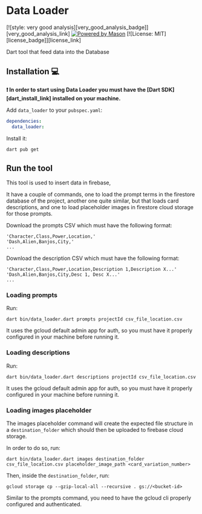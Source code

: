 # Data Loader

[![style: very good analysis][very_good_analysis_badge]][very_good_analysis_link]
[![Powered by Mason](https://img.shields.io/endpoint?url=https%3A%2F%2Ftinyurl.com%2Fmason-badge)](https://github.com/felangel/mason)
[![License: MIT][license_badge]][license_link]

Dart tool that feed data into the Database

## Installation 💻

**❗ In order to start using Data Loader you must have the [Dart SDK][dart_install_link] installed on your machine.**

Add `data_loader` to your `pubspec.yaml`:

```yaml
dependencies:
  data_loader:
```

Install it:

```sh
dart pub get
```

## Run the tool

This tool is used to insert data in firebase,

It have a couple of commands, one to load the prompt terms in the firestore database of the project, another one quite similar, but that loads card descriptions, and one to load placeholder images in firestore cloud storage for those prompts.

Download the prompts CSV which must have the following format:

```
'Character,Class,Power,Location,'
'Dash,Alien,Banjos,City,'
...
```

Download the description CSV which must have the following format:

```
'Character,Class,Power,Location,Description 1,Description X...'
'Dash,Alien,Banjos,City,Desc 1, Desc X...'
...
```

### Loading prompts

Run:

```
dart bin/data_loader.dart prompts projectId csv_file_location.csv
```

It uses the gcloud default admin app for auth, so you must have it properly configured
in your machine before running it.

### Loading descriptions

Run:

```
dart bin/data_loader.dart descriptions projectId csv_file_location.csv
```

It uses the gcloud default admin app for auth, so you must have it properly configured
in your machine before running it.

### Loading images placeholder

The images placeholder command will create the expected file structure in a `destination_folder`
which should then be uploaded to firebase cloud storage.

In order to do so, run:

```
dart bin/data_loader.dart images destination_folder csv_file_location.csv placeholder_image_path <card_variation_number>
```

Then, inside the `destination_folder`, run:

```
gcloud storage cp --gzip-local-all --recursive . gs://<bucket-id>
```

Similar to the prompts command, you need to have the gcloud cli properly configured
and authenticated.
